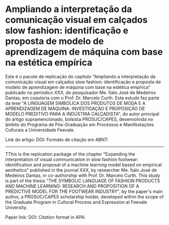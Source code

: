 # Ampliando a interpretação da comunicação visual em calçados slow fashion: identificação e proposta de modelo de aprendizagem de máquina com base na estética empírica  

Este é o pacote de replicação do capítulo "Ampliando a interpretação da comunicação visual em calçados slow fashion: identificação e proposta de modelo de aprendizagem de máquina com base na estética empírica" publicado no periódico XXX, do pesquisador Me. Ítalo José de Medeiros Dantas, em coautoria com o Prof. Dr. Marcelo Curth. Este estudo faz parte da tese "A LINGUAGEM SIMBÓLICA DOS PRODUTOS DE MODA E A APRENDIZAGEM DE MÁQUINA: INVESTIGAÇÃO E PROPOSIÇÃO DE MODELO PREDITIVO PARA A INDÚSTRIA CALÇADISTA", do autor principal do artigo supramencionado, bolsista PROSUC/CAPES, desenvolvida no âmbito do Programa de Pós-Graduação em Processos e Manifestações Culturais a Universidade Feevale.

Link do artigo:
DOI:
Formato de citação em ABNT:

-------------------

TThis is the replication package of the chapter "Expanding the interpretation of visual communication in slow fashion footwear: identification and proposal of a machine learning model based on empirical aesthetics" published in the journal XXX, by researcher Me. Ítalo José de Medeiros Dantas, in co-authorship with Prof. Dr. Marcelo Curth. This study is part of the thesis "THE SYMBOLIC LANGUAGE OF FASHION PRODUCTS AND MACHINE LEARNING: RESEARCH AND PROPOSITION OF A PREDICTIVE MODEL FOR THE FOOTWEAR INDUSTRY", by the paper's main author, a PROSUC/CAPES scholarship holder, developed within the scope of the Graduate Program in Cultural Process and Expression at Feevale University.

Paper link:
DOI:
Citation format in APA:

